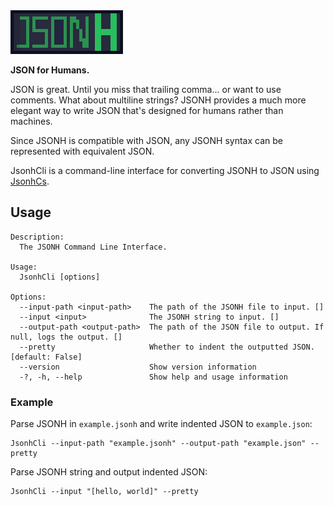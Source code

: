 <img src="https://github.com/jsonh-org/Jsonh/blob/main/IconUpscaled.png?raw=true" width=180>

**JSON for Humans.**

JSON is great. Until you miss that trailing comma... or want to use comments. What about multiline strings?
JSONH provides a much more elegant way to write JSON that's designed for humans rather than machines.

Since JSONH is compatible with JSON, any JSONH syntax can be represented with equivalent JSON.

JsonhCli is a command-line interface for converting JSONH to JSON using [JsonhCs](https://github.com/jsonh-org/Jsonhcs).

## Usage

```
Description:
  The JSONH Command Line Interface.

Usage:
  JsonhCli [options]

Options:
  --input-path <input-path>    The path of the JSONH file to input. []
  --input <input>              The JSONH string to input. []
  --output-path <output-path>  The path of the JSON file to output. If null, logs the output. []
  --pretty                     Whether to indent the outputted JSON. [default: False]
  --version                    Show version information
  -?, -h, --help               Show help and usage information
```

### Example

Parse JSONH in `example.jsonh` and write indented JSON to `example.json`:
```
JsonhCli --input-path "example.jsonh" --output-path "example.json" --pretty
```

Parse JSONH string and output indented JSON:
```
JsonhCli --input "[hello, world]" --pretty
```